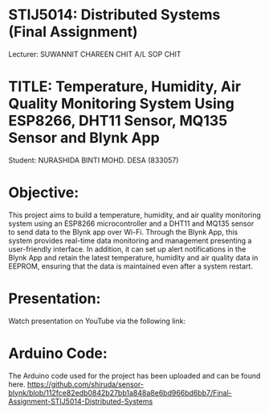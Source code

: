 # STIJ5014: Distributed Systems <br> (Final Assignment)
Lecturer: SUWANNIT CHAREEN CHIT A/L SOP CHIT <br>

# TITLE: Temperature, Humidity, Air Quality Monitoring System Using ESP8266, DHT11 Sensor, MQ135 Sensor and Blynk App
Student: NURASHIDA BINTI MOHD. DESA (833057)

# Objective:   
This project aims to build a temperature, humidity, and air quality monitoring system using an ESP8266 microcontroller and a DHT11 and MQ135 sensor to send data to the Blynk app over Wi-Fi. Through the Blynk App, this system provides real-time data monitoring and management presenting a user-friendly interface. In addition, it can set up alert notifications in the Blynk App and retain the latest temperature, humidity and air quality data in EEPROM, ensuring that the data is maintained even after a system restart.

# Presentation:
Watch presentation on YouTube via the following link:

# Arduino Code:
The Arduino code used for the project has been uploaded and can be found here.
https://github.com/shiruda/sensor-blynk/blob/112fce82edb0842b27bb1a848a8e6bd966bd6bb7/Final-Assignment-STIJ5014-Distributed-Systems
